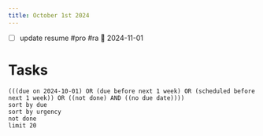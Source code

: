 ```yaml
---
title: October 1st 2024
---
```

- [ ] update resume #pro #ra 📅 2024-11-01 
# Tasks
```tasks
(((due on 2024-10-01) OR (due before next 1 week) OR (scheduled before next 1 week)) OR ((not done) AND ((no due date))))
sort by due
sort by urgency
not done
limit 20
```